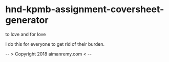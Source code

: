 # hnd-kpmb-assignment-coversheet-generator
to love  and for love

I do this for everyone to get rid of their burden.

-- > Copyright 2018 aimanremy.com < --
